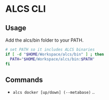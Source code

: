 # ALCS CLI

## Usage

Add the alcs/bin folder to your PATH.

```sh
# set PATH so it includes ALCS binaries
if [ -d "$HOME/Workspace/alcs/bin" ] ; then
  PATH="$HOME/Workspace/alcs/bin:$PATH"
fi

```


## Commands

* `alcs docker [up/down] (--metabase)`
..